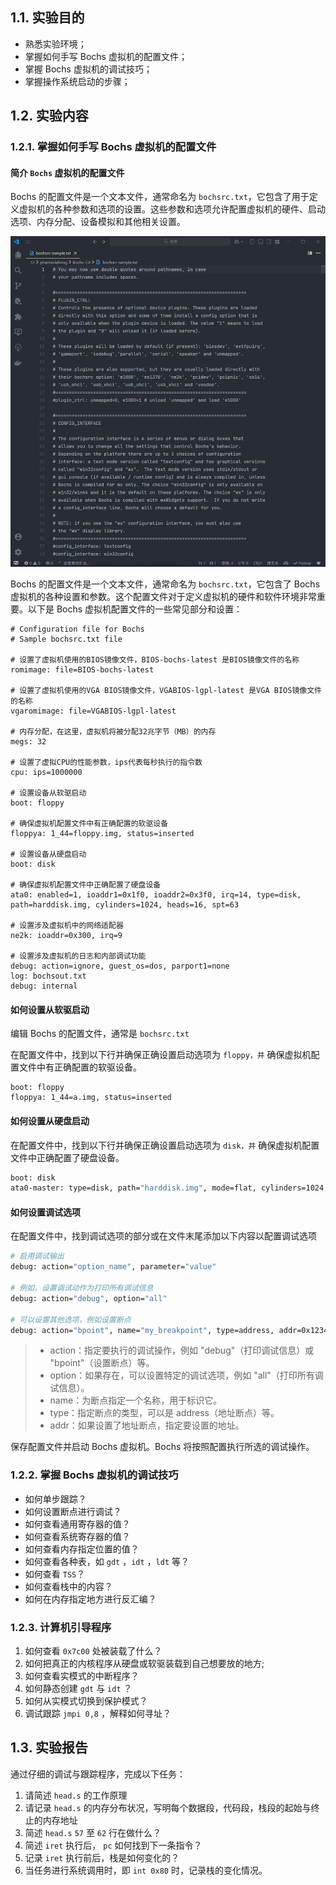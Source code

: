 ## 1.1. 实验目的

- 熟悉实验环境；
- 掌握如何手写 Bochs 虚拟机的配置文件；
- 掌握 Bochs 虚拟机的调试技巧；
- 掌握操作系统启动的步骤；

## 1.2. 实验内容

### 1.2.1. 掌握如何手写 Bochs 虚拟机的配置文件

#### 简介 `Bochs` 虚拟机的配置文件

Bochs 的配置文件是一个文本文件，通常命名为 `bochsrc.txt`，它包含了用于定义虚拟机的各种参数和选项的设置。这些参数和选项允许配置虚拟机的硬件、启动选项、内存分配、设备模拟和其他相关设置。

![image.png](https://raw.githubusercontent.com/MarchPhantasia/pic/main/hexoblog/20241119002454.png)

Bochs 的配置文件是一个文本文件，通常命名为 `bochsrc.txt`，它包含了 Bochs 虚拟机的各种设置和参数。这个配置文件对于定义虚拟机的硬件和软件环境非常重要。以下是 Bochs 虚拟机配置文件的一些常见部分和设置：

``` shell
# Configuration file for Bochs
# Sample bochsrc.txt file
 
# 设置了虚拟机使用的BIOS镜像文件，BIOS-bochs-latest 是BIOS镜像文件的名称
romimage: file=BIOS-bochs-latest
 
# 设置了虚拟机使用的VGA BIOS镜像文件，VGABIOS-lgpl-latest 是VGA BIOS镜像文件的名称
vgaromimage: file=VGABIOS-lgpl-latest
 
# 内存分配，在这里，虚拟机将被分配32兆字节（MB）的内存
megs: 32
 
# 设置了虚拟CPU的性能参数，ips代表每秒执行的指令数
cpu: ips=1000000
 
# 设置设备从软驱启动
boot: floppy
 
# 确保虚拟机配置文件中有正确配置的软驱设备
floppya: 1_44=floppy.img, status=inserted
 
# 设置设备从硬盘启动
boot: disk
 
# 确保虚拟机配置文件中正确配置了硬盘设备
ata0: enabled=1, ioaddr1=0x1f0, ioaddr2=0x3f0, irq=14, type=disk, path=harddisk.img, cylinders=1024, heads=16, spt=63
 
# 设置涉及虚拟机中的网络适配器
ne2k: ioaddr=0x300, irq=9
 
# 设置涉及虚拟机的日志和内部调试功能
debug: action=ignore, guest_os=dos, parport1=none
log: bochsout.txt
debug: internal
```

#### 如何设置从软驱启动

编辑 Bochs 的配置文件，通常是 `bochsrc.txt`

在配置文件中，找到以下行并确保正确设置启动选项为 `floppy，并` 确保虚拟机配置文件中有正确配置的软驱设备。

``` shell
boot: floppy
floppya: 1_44=a.img, status=inserted
```

#### 如何设置从硬盘启动

在配置文件中，找到以下行并确保正确设置启动选项为 `disk，并` 确保虚拟机配置文件中正确配置了硬盘设备。

``` sh
boot: disk
ata0-master: type=disk, path="harddisk.img", mode=flat, cylinders=1024, heads=16, spt=63
```

#### 如何设置调试选项

在配置文件中，找到调试选项的部分或在文件末尾添加以下内容以配置调试选项

``` sh
# 启用调试输出
debug: action="option_name", parameter="value"
 
# 例如，设置调试动作为打印所有调试信息
debug: action="debug", option="all"
 
# 可以设置其他选项，例如设置断点
debug: action="bpoint", name="my_breakpoint", type=address, addr=0x1234
```

> - action：指定要执行的调试操作，例如 "debug"（打印调试信息）或 "bpoint"（设置断点）等。
> - option：如果存在，可以设置特定的调试选项，例如 "all"（打印所有调试信息）。
> - name：为断点指定一个名称，用于标识它。
> - type：指定断点的类型，可以是 address（地址断点）等。
> - addr：如果设置了地址断点，指定要设置的地址。

保存配置文件并启动 Bochs 虚拟机。Bochs 将按照配置执行所选的调试操作。

### 1.2.2. 掌握 Bochs 虚拟机的调试技巧

- 如何单步跟踪？
- 如何设置断点进行调试？
- 如何查看通用寄存器的值？
- 如何查看系统寄存器的值？
- 如何查看内存指定位置的值？
- 如何查看各种表，如 `gdt` ，`idt` ，`ldt` 等？
- 如何查看 `TSS`？
- 如何查看栈中的内容？
- 如何在内存指定地方进行反汇编？

### 1.2.3. 计算机引导程序

1. 如何查看 `0x7c00` 处被装载了什么？
2. 如何把真正的内核程序从硬盘或软驱装载到自己想要放的地方;
3. 如何查看实模式的中断程序？
4. 如何静态创建 `gdt` 与 `idt` ？
5. 如何从实模式切换到保护模式？
6. 调试跟踪 `jmpi 0,8` ，解释如何寻址？

## 1.3. 实验报告

通过仔细的调试与跟踪程序，完成以下任务：

1. 请简述 `head.s` 的工作原理
2. 请记录 `head.s` 的内存分布状况，写明每个数据段，代码段，栈段的起始与终止的内存地址
3. 简述 `head.s` `57` 至 `62` 行在做什么？
4. 简述 `iret` 执行后， `pc` 如何找到下一条指令？
5. 记录 `iret` 执行前后，栈是如何变化的？
6. 当任务进行系统调用时，即 `int 0x80` 时，记录栈的变化情况。
